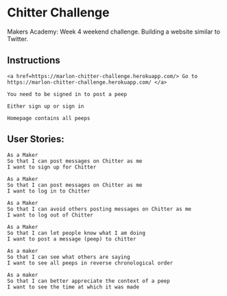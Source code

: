 Chitter Challenge
=================

Makers Academy: Week 4 weekend challenge. Building a website similar to Twitter.

Instructions
-------
```
<a href=https://marlon-chitter-challenge.herokuapp.com/> Go to https://marlon-chitter-challenge.herokuapp.com/ </a>

You need to be signed in to post a peep

Either sign up or sign in

Homepage contains all peeps

```



User Stories:
-------

```
As a Maker
So that I can post messages on Chitter as me
I want to sign up for Chitter

As a Maker
So that I can post messages on Chitter as me
I want to log in to Chitter

As a Maker
So that I can avoid others posting messages on Chitter as me
I want to log out of Chitter

As a Maker
So that I can let people know what I am doing  
I want to post a message (peep) to chitter

As a maker
So that I can see what others are saying  
I want to see all peeps in reverse chronological order

As a maker
So that I can better appreciate the context of a peep
I want to see the time at which it was made
```
